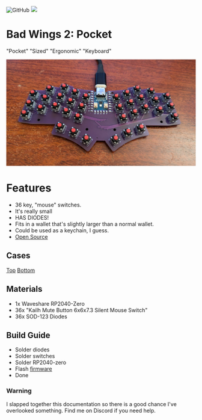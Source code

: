 ![GitHub](https://img.shields.io/badge/CC--BY--SA-test?style=flat-square&logo=creativecommons&logoColor=ffffff&label=%20&labelColor=8CBA04&color=8CBA04)
<a href="https://discord.gg/jP6hvgNN8r">
  <img src="https://img.shields.io/discord/989552667330228374?color=%237289da&label=%20&logo=discord&logoColor=%23fff&style=flat-square" />
</a>

# Bad Wings 2: Pocket 
"Pocket" "Sized" "Ergonomic" "Keyboard"

![Bad Wings 2: Pocket - top view](images/bw2-pocket.jpg)


# Features
* 36 key, "mouse" switches.
* It's really small
* HAS DIODES!
* Fits in a wallet that's slightly larger than a normal wallet.
* Could be used as a keychain, I guess.
* [Open Source](source/)
## Cases
[Top](case/top.step)
[Bottom](case/bottom.step)

## Materials
* 1x Waveshare RP2040-Zero
* 36x "Kailh Mute Button 6x6x7.3 Silent Mouse Switch"
* 36x SOD-123 Diodes

## Build Guide
* Solder diodes
* Solder switches
* Solder RP2040-zero
* Flash [firmware](FIRMWARE.md)
* Done

### Warning
I slapped together this documentation so there is a good chance I've overlooked something.  Find me on Discord if you need help.
